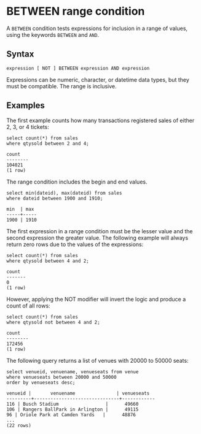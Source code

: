# BETWEEN range condition<a name="r_range_condition"></a>

A `BETWEEN` condition tests expressions for inclusion in a range of values, using the keywords `BETWEEN` and `AND`\. 

## Syntax<a name="r_range_condition-synopsis"></a>

```
expression [ NOT ] BETWEEN expression AND expression
```

Expressions can be numeric, character, or datetime data types, but they must be compatible\. The range is inclusive\.

## Examples<a name="r_range_condition-examples"></a>

The first example counts how many transactions registered sales of either 2, 3, or 4 tickets: 

```
select count(*) from sales
where qtysold between 2 and 4;

count
--------
104021
(1 row)
```

The range condition includes the begin and end values\.

```
select min(dateid), max(dateid) from sales
where dateid between 1900 and 1910;

min  | max 
-----+-----
1900 | 1910
```

The first expression in a range condition must be the lesser value and the second expression the greater value\. The following example will always return zero rows due to the values of the expressions: 

```
select count(*) from sales
where qtysold between 4 and 2;

count
-------
0
(1 row)
```

However, applying the NOT modifier will invert the logic and produce a count of all rows: 

```
select count(*) from sales
where qtysold not between 4 and 2;

count
--------
172456
(1 row)
```

The following query returns a list of venues with 20000 to 50000 seats: 

```
select venueid, venuename, venueseats from venue
where venueseats between 20000 and 50000
order by venueseats desc;

venueid |       venuename               | venueseats
---------+-------------------------------+------------
116 | Busch Stadium                 |      49660
106 | Rangers BallPark in Arlington |      49115
96 | Oriole Park at Camden Yards   |      48876
...
(22 rows)
```